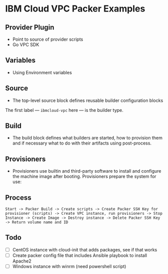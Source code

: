 # IBM Cloud VPC Packer Examples

## Provider Plugin

- Point to source of provider scripts 
- Go VPC SDK 

## Variables

- Using Environment variables

## Source 

- The top-level source block defines reusable builder configuration blocks

The first label — `ibmcloud-vpc` here — is the builder type.

## Build 

- The build block defines what builders are started, how to provision them and if necessary what to do with their artifacts using post-process.

## Provisioners 

- Provisioners use builtin and third-party software to install and configure the machine image after booting. Provisioners prepare the system for use:


## Process

```
Start -> Packer Build -> Create scripts -> Create Packer SSH Key for provisioner (scripts) -> Create VPC instance, run provisioners -> Stop Instance -> Create Image -> Destroy instance -> Delete Packer SSH Key -> Return volume name and ID
```

## Todo 

- [ ] CentOS instance with cloud-init that adds packages, see if that works 
- [ ] Create packer config file that includes Ansible playbook to install Apache2
- [ ] Windows instance with winrm (need powershell script)